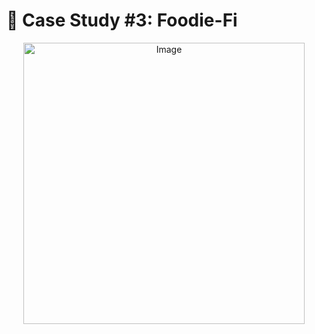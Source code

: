 # :avocado: Case Study #3: Foodie-Fi
<p align="center">
<img src="https://www.google.com/imgres?q=fandango%20image&imgurl=https%3A%2F%2Fupload.wikimedia.org%2Fwikipedia%2Fcommons%2F2%2F23%2FFandango_2014.svg&imgrefurl=https%3A%2F%2Fen.wikipedia.org%2Fwiki%2FFandango_Media&docid=5zFl5qKDSWRoMM&tbnid=uK8V5psttz-AWM&vet=12ahUKEwiW6Y6BsZOJAxWcg_0HHXsvGIcQM3oECBYQAA..i&w=1000&h=502&hcb=2&ved=2ahUKEwiW6Y6BsZOJAxWcg_0HHXsvGIcQM3oECBYQAA" alt="Image" width="450" height="450">



